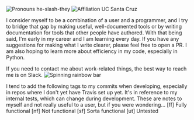 ![Pronouns he-slash-they](https://img.shields.io/badge/pronouns-he%2Fthey-green) ![Affiliation UC Santa Cruz](https://img.shields.io/badge/affiliation-UC%20Santa%20Cruz-blue) 

I consider myself to be a combination of a user and a programmer, and I try to bridge that gap by making useful, well-documented tools or by writing documentation for tools that other people have authored. With that being said, I'm early in my career and I am learning every day. If you have any suggestions for making what I write clearer, please feel free to open a PR. I am also hoping to learn more about efficiency in my code, especially in Python.

If you need to contact me about work-related things, the best way to reach me is on Slack.
![Spinning rainbow bar](https://web.archive.org/web/20090829043216/http://www.geocities.com/roqofages/BarFlashingRainbow.gif)

I tend to add the following tags to my commits when developing, especially in repos where I don't yet have Travis set up yet. It's in reference to my internal tests, which can change during development. These are notes to myself and not really useful to a user, but if you were wondering...
[ff] Fully functional
[nf] Not functional
[sf] Sorta functional
[ut] Untested


<!--
**aofarrel/aofarrel** is a ✨ _special_ ✨ repository because its `README.md` (this file) appears on your GitHub profile.

Here are some ideas to get you started:

- 🔭 I’m currently working on ...
- 🌱 I’m currently learning ...
- 👯 I’m looking to collaborate on ...
- 🤔 I’m looking for help with ...
- 💬 Ask me about ...
- 📫 How to reach me: ...
- 😄 Pronouns: ...
- ⚡ Fun fact: ...
-->
